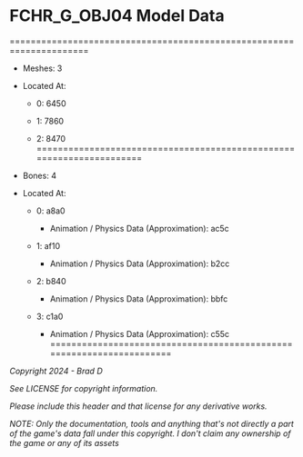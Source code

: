 # FCHR_G_OBJ04 Model Data
=====================================================================

* Meshes: 3

* Located At:

  * 0: 6450

  * 1: 7860

  * 2: 8470
=====================================================================

* Bones: 4

* Located At:

  * 0: a8a0

    * Animation / Physics Data (Approximation): ac5c

  * 1: af10

    * Animation / Physics Data (Approximation): b2cc

  * 2: b840

    * Animation / Physics Data (Approximation): bbfc

  * 3: c1a0

    * Animation / Physics Data (Approximation): c55c
=====================================================================

*Copyright 2024 - Brad D*

*See LICENSE for copyright information.*

*Please include this header and that license for any derivative works.*

*NOTE: Only the documentation, tools and anything that's not directly a part of the game's data fall under this copyright. I don't claim any ownership of the game or any of its assets*
